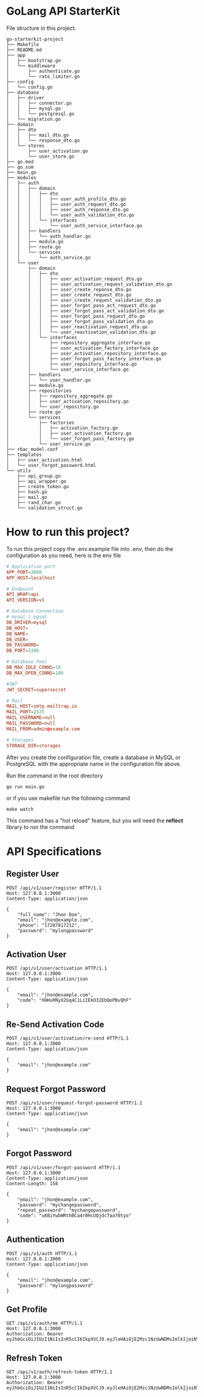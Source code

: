 # GoLang API StarterKit

File structure in this project.

```
go-starterkit-project
├── Makefile
├── README.md
├── app
│   ├── bootstrap.go
│   └── middleware
│       ├── authenticate.go
│       └── rate_limiter.go
├── config
│   └── config.go
├── database
│   ├── driver
│   │   ├── connector.go
│   │   ├── mysql.go
│   │   └── postgresql.go
│   └── migration.go
├── domain
│   ├── dto
│   │   ├── mail_dto.go
│   │   └── response_dto.go
│   └── stores
│       ├── user_activation.go
│       └── user_store.go
├── go.mod
├── go.sum
├── main.go
├── modules
│   ├── auth
│   │   ├── domain
│   │   │   ├── dto
│   │   │   │   ├── user_auth_profile_dto.go
│   │   │   │   ├── user_auth_request_dto.go
│   │   │   │   ├── user_auth_response_dto.go
│   │   │   │   └── user_auth_validation_dto.go
│   │   │   └── interfaces
│   │   │       └── user_auth_service_interface.go
│   │   ├── handlers
│   │   │   └── auth_handler.go
│   │   ├── module.go
│   │   ├── route.go
│   │   └── services
│   │       └── auth_service.go
│   └── user
│       ├── domain
│       │   ├── dto
│       │   │   ├── user_activation_request_dto.go
│       │   │   ├── user_activation_request_validation_dto.go
│       │   │   ├── user_create_reponse_dto.go
│       │   │   ├── user_create_request_dto.go
│       │   │   ├── user_create_request_validation_dto.go
│       │   │   ├── user_forgot_pass_act_request_dto.go
│       │   │   ├── user_forgot_pass_act_validation_dto.go
│       │   │   ├── user_forgot_pass_request_dto.go
│       │   │   ├── user_forgot_pass_validation_dto.go
│       │   │   ├── user_reactivation_request_dto.go
│       │   │   └── user_reactivation_validation_dto.go
│       │   └── interfaces
│       │       ├── repository_aggregate_interface.go
│       │       ├── user_activation_factory_interface.go
│       │       ├── user_activation_repository_interface.go
│       │       ├── user_forgot_pass_factory_interface.go
│       │       ├── user_repository_interface.go
│       │       └── user_service_interface.go
│       ├── handlers
│       │   └── user_handler.go
│       ├── module.go
│       ├── repositories
│       │   ├── repository_aggregate.go
│       │   ├── user_activation_repository.go
│       │   └── user_repository.go
│       ├── route.go
│       └── services
│           ├── factories
│           │   ├── activation_factory.go
│           │   ├── user_activation_factory.go
│           │   └── user_forgot_pass_factory.go
│           └── user_service.go
├── rbac_model.conf
├── templates
│   ├── user_activation.html
│   └── user_forgot_password.html
└── utils
    ├── api_group.go
    ├── api_wrapper.go
    ├── create_token.go
    ├── hash.go
    ├── mail.go
    ├── rand_char.go
    └── validation_struct.go
```

# How to run this project?

To run this project copy the .env.example file into .env, then do the configuration as you need, here is the env file

```conf
# Application port
APP_PORT=3000
APP_HOST=localhost

# Endpoint
API_WRAP=api
API_VERSION=v1

# Database Connection
# mysql | pgsql
DB_DRIVER=mysql
DB_HOST=
DB_NAME=
DB_USER=
DB_PASSWORD=
DB_PORT=3306

# Database Pool
DB_MAX_IDLE_CONNS=10
DB_MAX_OPEN_CONNS=100

#JWT
JWT_SECRET=supersecret

# Mail
MAIL_HOST=smtp.mailtrap.io
MAIL_PORT=2525
MAIL_USERNAME=null
MAIL_PASSWORD=null
MAIL_FROM=admin@example.com

# Storages
STORAGE_DIR=storages

```

After you create the configuration file, create a database in MySQL or PostgreSQL with the appropriate name in the configuration file above.

Run the command in the root directory

```
go run main.go
```

or if you use makefile run the following command

```
make watch
```

This command has a "hot reload" feature, but you will need the <b>reflect</b> library to run the command

# API Specifications

## Register User

```http
POST /api/v1/user/register HTTP/1.1
Host: 127.0.0.1:3000
Content-Type: application/json

{
    "full_name": "Jhon Doe",
    "email": "jhon@example.com",
    "phone": "17287817212",
    "password": "mylongpassword"
}
```

## Activation User

```http
POST /api/v1/user/activation HTTP/1.1
Host: 127.0.0.1:3000
Content-Type: application/json

{
    "email": "jhon@example.com",
    "code": "XHHuRNyX2Gq4C1LiIEkO32EbQoPBvQhF"
}
```

## Re-Send Activation Code

```http
POST /api/v1/user/activation/re-send HTTP/1.1
Host: 127.0.0.1:3000
Content-Type: application/json

{
    "email": "jhon@example.com"
}
```

## Request Forgot Password

```http
POST /api/v1/user/request-forgot-password HTTP/1.1
Host: 127.0.0.1:3000
Content-Type: application/json

{
    "email": "jhon@example.com"
}
```

## Forgot Password

```http
POST /api/v1/user/forgot-password HTTP/1.1
Host: 127.0.0.1:3000
Content-Type: application/json
Content-Length: 158

{
    "email": "jhon@example.com",
    "password": "mychangepassword",
    "repeat_password": "mychangepassword",
    "code": "u6BiYwbWRthBCa4r0HcUQjdcTaa70tyo"
}
```

## Authentication

```http
POST /api/v1/auth HTTP/1.1
Host: 127.0.0.1:3000
Content-Type: application/json

{
    "email": "jhon@example.com",
    "password": "mylongpassword"
}

```

## Get Profile

```http
GET /api/v1/auth/me HTTP/1.1
Host: 127.0.0.1:3000
Authorization: Bearer eyJhbGciOiJIUzI1NiIsInR5cCI6IkpXVCJ9.eyJleHAiOjE2Mzc1NzUwNDMsImlkIjoiNTk1ZWY0N2UtZThkOS00MjZjLThmNzItMjk2NjFiNjRlN2JlIn0.ChyYZB_DJofyZhN7BuPFT8NeX3AEyfKNbZp1YVba8Fw
```

## Refresh Token

```http
GET /api/v1/auth/refresh-token HTTP/1.1
Host: 127.0.0.1:3000
Authorization: Bearer eyJhbGciOiJIUzI1NiIsInR5cCI6IkpXVCJ9.eyJleHAiOjE2Mzc1NzUwNDMsImlkIjoiNTk1ZWY0N2UtZThkOS00MjZjLThmNzItMjk2NjFiNjRlN2JlIn0.ChyYZB_DJofyZhN7BuPFT8NeX3AEyfKNbZp1YVba8Fw
```
